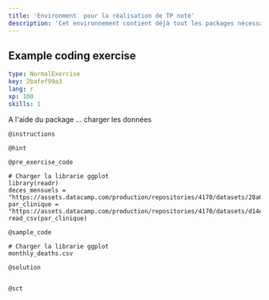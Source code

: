```yaml
---
title: 'Environment  pour la réalisation de TP noté'
description: 'Cet environnement contient déjà tout les packages nécessaire pour tester les commandes qui vous seront demandées dans le cadre du TP noté.'
---
```


## Example coding exercise

```yaml
type: NormalExercise
key: 2bafef99a3
lang: r
xp: 100
skills: 1
```

A l'aide du package ... charger les données

`@instructions`


`@hint`


`@pre_exercise_code`
```{r}
# Charger la librarie ggplot
library(readr) 
deces_mensuels = "https://assets.datacamp.com/production/repositories/4170/datasets/28a0c9bc5b08dd9f3db3ee93e4c5e6be4ea8609e/monthly_deaths.csv"
par_clinique = "https://assets.datacamp.com/production/repositories/4170/datasets/d14eae8c81d12f2ea8d4a1433942b2b449d90fc6/yearly_deaths_by_clinic.csv"
read_csv(par_clinique)
```

`@sample_code`
```{r}
# Charger la librarie ggplot
monthly_deaths.csv
```

`@solution`
```{r}

```

`@sct`
```{r}

```
